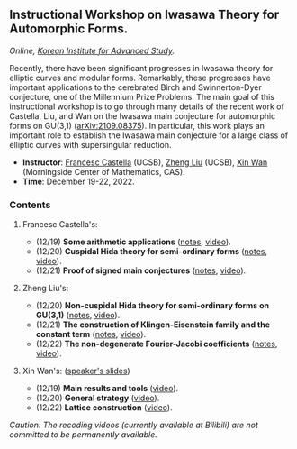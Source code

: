 ## Instructional Workshop on Iwasawa Theory for Automorphic Forms.

_Online, [Korean Institute for Advanced Study](http://events.kias.re.kr/h/IWIA/?pageNo=4827)._

Recently, there have been significant progresses in Iwasawa theory for elliptic curves and modular forms. Remarkably, these progresses have important applications to the cerebrated Birch and Swinnerton-Dyer conjecture, one of the Millennium Prize Problems. The main goal of this instructional workshop is to go through many details of the recent work of Castella, Liu, and Wan on the Iwasawa main conjecture for automorphic forms on GU(3,1) ([arXiv:2109.08375](https://arxiv.org/abs/2109.08375)). In particular, this work plays an important role to establish the Iwasawa main conjecture for a large class of elliptic curves with supersingular reduction.

- **Instructor**: [Francesc Castella](https://web.math.ucsb.edu/~castella/) (UCSB), [Zheng Liu](https://web.math.ucsb.edu/~zliu/) (UCSB), [Xin Wan](http://www.mcm.ac.cn/people/members/202011/t20201113_593075.html) (Morningside Center of Mathematics, CAS).
- **Time**: December 19-22, 2022.


### Contents

1. Francesc Castella's:
   - (12/19) **Some arithmetic applications** ([notes](././C1.pdf), [video](https://www.bilibili.com/video/BV1ng411474a?p=2)).
   - (12/20) **Cuspidal Hida theory for semi-ordinary forms** ([notes](././C2.pdf), [video](https://www.bilibili.com/video/BV1ng411474a?p=3)).
   - (12/21) **Proof of signed main conjectures** ([notes](././C3.pdf), [video](https://www.bilibili.com/video/BV1ng411474a?p=7)).


2. Zheng Liu's:
   - (12/20) **Non-cuspidal Hida theory for semi-ordinary forms on GU(3,1)** ([notes](././L1.pdf), [video](https://www.bilibili.com/video/BV1ng411474a?p=4)).
   - (12/21) **The construction of Klingen-Eisenstein family and the constant term** ([notes](././L2.pdf), [video](https://www.bilibili.com/video/BV1ng411474a?p=6)).
   - (12/22) **The non-degenerate Fourier-Jacobi coefficients** ([notes](././L3.pdf), [video](https://www.bilibili.com/video/BV1ng411474a?p=8)).


3. Xin Wan's: ([speaker's slides](././W.pdf))
   - (12/19) **Main results and tools** ([video](https://www.bilibili.com/video/BV1ng411474a?p=1)).
   - (12/20) **General strategy** ([video](https://www.bilibili.com/video/BV1ng411474a?p=5)).
   - (12/22) **Lattice construction** ([video](https://www.bilibili.com/video/BV1ng411474a?p=9)).
   

_Caution: The recoding videos (currently available at Bilibili) are not committed to be permanently available._
